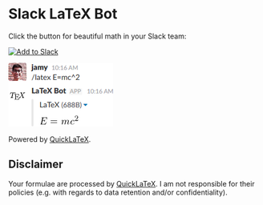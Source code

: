 # Slack LaTeX Bot

Click the button for beautiful math in your Slack team:

<a href="https://slack.com/oauth/authorize?&client_id=192100119188.192109880228&scope=commands"><img alt="Add to Slack" height="40" width="139" src="https://platform.slack-edge.com/img/add_to_slack.png" srcset="https://platform.slack-edge.com/img/add_to_slack.png 1x, https://platform.slack-edge.com/img/add_to_slack@2x.png 2x" /></a>

![Screenshot](https://raw.githubusercontent.com/jamy015/slack-latex-bot/master/screenshot.png)

Powered by [QuickLaTeX](http://quicklatex.com/).

## Disclaimer

Your formulae are processed by [QuickLaTeX](http://quicklatex.com/). I am not responsible for their policies (e.g. with regards to data retention and/or confidentiality).
